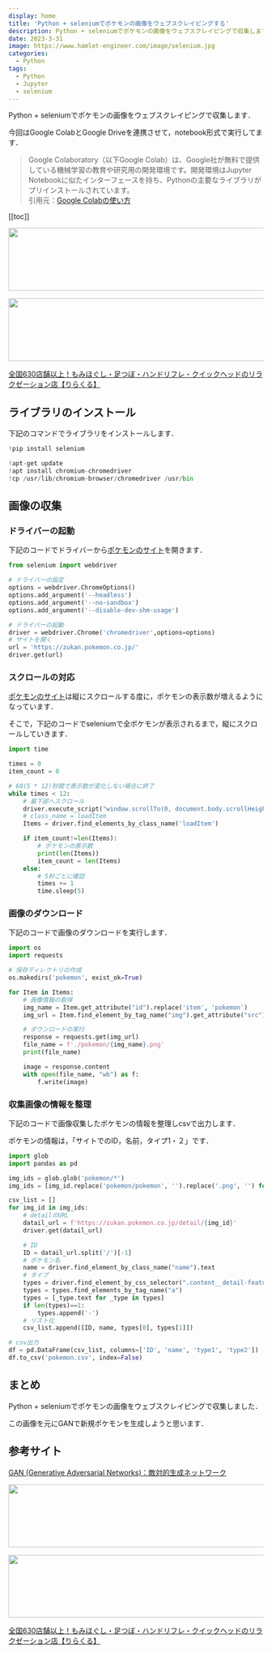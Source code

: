```yaml
---
display: home
title: 'Python + seleniumでポケモンの画像をウェブスクレイピングする'
description: Python + seleniumでポケモンの画像をウェブスクレイピングで収集します．
date: 2023-3-31
image: https://www.hamlet-engineer.com/image/selenium.jpg
categories: 
  - Python
tags:
  - Python
  - Jupyter
  - selenium
---
```

Python + seleniumでポケモンの画像をウェブスクレイピングで収集します．<br>

<!-- more -->

今回はGoogle ColabとGoogle Driveを連携させて，notebook形式で実行してます．<br>

> Google Colaboratory（以下Google Colab）は、Google社が無料で提供している機械学習の教育や研究用の開発環境です。開発環境はJupyter Notebookに似たインターフェースを持ち、Pythonの主要なライブラリがプリインストールされています。<br>
引用元：[Google Colabの使い方](https://interface.cqpub.co.jp/ail01/)

<ClientOnly>
  <CallInArticleAdsense />
</ClientOnly>

[[toc]]

<!-- お名前.com -->
<a href="https://px.a8.net/svt/ejp?a8mat=3HBXCY+4DRW36+50+2HM5Z5" rel="nofollow"><img border="0" width="1000" height="124" alt="" src="https://www27.a8.net/svt/bgt?aid=210508450265&wid=001&eno=01&mid=s00000000018015052000&mc=1"></a><img border="0" width="1" height="1" src="https://www10.a8.net/0.gif?a8mat=3HBXCY+4DRW36+50+2HM5Z5" alt="">

<!-- エックスサーバー株式会社 -->
<a href="https://px.a8.net/svt/ejp?a8mat=3HIN6N+3YAMCY+CO4+6BMG1" rel="nofollow"><img border="0" width="1000" height="124" alt="" src="https://www23.a8.net/svt/bgt?aid=210821855239&wid=001&eno=01&mid=s00000001642001062000&mc=1"></a><img border="0" width="1" height="1" src="https://www17.a8.net/0.gif?a8mat=3HIN6N+3YAMCY+CO4+6BMG1" alt="">

<!-- りらくる -->
<a href="https://px.a8.net/svt/ejp?a8mat=3HIN6N+7FBNEA+4AQ0+5YJRM" rel="nofollow">全国630店舗以上！もみほぐし・足つぼ・ハンドリフレ・クイックヘッドのリラクゼーション店【りらくる】</a><img border="0" width="1" height="1" src="https://www15.a8.net/0.gif?a8mat=3HIN6N+7FBNEA+4AQ0+5YJRM" alt="">

## ライブラリのインストール
下記のコマンドでライブラリをインストールします．
```python
!pip install selenium

!apt-get update
!apt install chromium-chromedriver
!cp /usr/lib/chromium-browser/chromedriver /usr/bin
```

## 画像の収集

### ドライバーの起動
下記のコードでドライバーから[ポケモンのサイト](https://zukan.pokemon.co.jp/)を開きます．
```python
from selenium import webdriver

# ドライバーの設定
options = webdriver.ChromeOptions()
options.add_argument('--headless')
options.add_argument('--no-sandbox')
options.add_argument('--disable-dev-shm-usage')

# ドライバーの起動
driver = webdriver.Chrome('chromedriver',options=options)
# サイトを開く
url = 'https://zukan.pokemon.co.jp/'
driver.get(url)
```

### スクロールの対応
[ポケモンのサイト](https://zukan.pokemon.co.jp/)は縦にスクロールする度に，ポケモンの表示数が増えるようになっています．

そこで，下記のコードでseleniumで全ポケモンが表示されるまで，縦にスクロールしていきます．

```python
import time

times = 0
item_count = 0

# 60(5 * 12)秒間で表示数が変化しない場合に終了
while times < 12:
    # 最下部へスクロール
    driver.execute_script("window.scrollTo(0, document.body.scrollHeight);")
    # class_name = loadItem
    Items = driver.find_elements_by_class_name('loadItem')

    if item_count!=len(Items): 
        # ポケモンの表示数
        print(len(Items))
        item_count = len(Items)
    else:
        # 5秒ごとに確認
        times += 1
        time.sleep(5)
```

### 画像のダウンロード
下記のコードで画像のダウンロードを実行します．

```python
import os
import requests

# 保存ディレクトリの作成
os.makedirs('pokemon', exist_ok=True)

for Item in Items:
    # 画像情報の取得
    img_name = Item.get_attribute("id").replace('item', 'pokemon')
    img_url = Item.find_element_by_tag_name("img").get_attribute("src")

    # ダウンロードの実行
    response = requests.get(img_url)
    file_name = f'./pokemon/{img_name}.png'
    print(file_name)

    image = response.content
    with open(file_name, "wb") as f:
        f.write(image)
```

### 収集画像の情報を整理
下記のコードで画像収集したポケモンの情報を整理しcsvで出力します．

ポケモンの情報は，「サイトでのID，名前，タイプ1・２」です．

```python
import glob
import pandas as pd

img_ids = glob.glob('pokemon/*')
img_ids = [img_id.replace('pokemon/pokemon', '').replace('.png', '') for img_id in img_ids]

csv_list = []
for img_id in img_ids:
    # detailのURL
    datail_url = f'https://zukan.pokemon.co.jp/detail/{img_id}'
    driver.get(datail_url)

    # ID
    ID = datail_url.split('/')[-1]
    # ポケモン名
    name = driver.find_element_by_class_name("name").text
    # タイプ
    types = driver.find_element_by_css_selector(".content__detail-features.js-type")
    types = types.find_elements_by_tag_name("a")
    types = [_type.text for _type in types]
    if len(types)==1:
        types.append('-')
    # リスト化
    csv_list.append([ID, name, types[0], types[1]])

# csv出力
df = pd.DataFrame(csv_list, columns=['ID', 'name', 'type1', 'type2'])
df.to_csv('pokemon.csv', index=False)
```

## まとめ
Python + seleniumでポケモンの画像をウェブスクレイピングで収集しました．

この画像を元にGANで新規ポケモンを生成しようと思います．

## 参考サイト
[GAN (Generative Adversarial Networks)：敵対的生成ネットワーク](https://blog.negativemind.com/2019/06/22/generative-adversarial-networks/)


<!-- お名前.com -->
<a href="https://px.a8.net/svt/ejp?a8mat=3HBXCY+4DRW36+50+2HM5Z5" rel="nofollow"><img border="0" width="1000" height="124" alt="" src="https://www27.a8.net/svt/bgt?aid=210508450265&wid=001&eno=01&mid=s00000000018015052000&mc=1"></a><img border="0" width="1" height="1" src="https://www10.a8.net/0.gif?a8mat=3HBXCY+4DRW36+50+2HM5Z5" alt="">

<!-- エックスサーバー株式会社 -->
<a href="https://px.a8.net/svt/ejp?a8mat=3HIN6N+3YAMCY+CO4+6BMG1" rel="nofollow"><img border="0" width="1000" height="124" alt="" src="https://www23.a8.net/svt/bgt?aid=210821855239&wid=001&eno=01&mid=s00000001642001062000&mc=1"></a><img border="0" width="1" height="1" src="https://www17.a8.net/0.gif?a8mat=3HIN6N+3YAMCY+CO4+6BMG1" alt="">

<!-- りらくる -->
<a href="https://px.a8.net/svt/ejp?a8mat=3HIN6N+7FBNEA+4AQ0+5YJRM" rel="nofollow">全国630店舗以上！もみほぐし・足つぼ・ハンドリフレ・クイックヘッドのリラクゼーション店【りらくる】</a><img border="0" width="1" height="1" src="https://www15.a8.net/0.gif?a8mat=3HIN6N+7FBNEA+4AQ0+5YJRM" alt="">

<ClientOnly>
  <CallInArticleAdsense />
</ClientOnly>